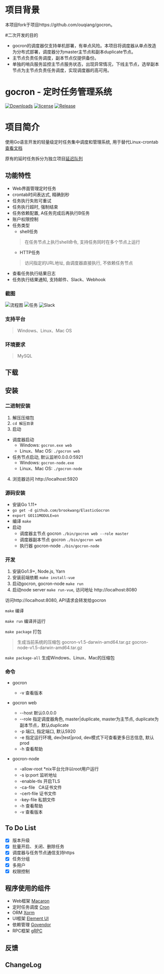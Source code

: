 # 项目背景
本项目fork于项目https://github.com/ouqiang/gocron。

#二次开发的目的
* gocron的调度器仅支持单机部署，有单点风险。本项目将调度器从单点改造为分布式部署，调度器分为master主节点和副本duplicate节点。
* 主节点负责任务调度，副本节点仅提供备份。
* 单独的哨兵服务监控主节点服务状态，出现异常情况，下线主节点，选举副本节点为主节点负责任务调度，实现调度器的高可用。


# gocron - 定时任务管理系统
[![Downloads](https://img.shields.io/github/downloads/ouqiang/gocron/total.svg)](https://github.com/ouqiang/gocron/releases)
[![license](https://img.shields.io/github/license/mashape/apistatus.svg?maxAge=2592000)](https://github.com/ouqiang/gocron/blob/master/LICENSE)
[![Release](https://img.shields.io/github/release/ouqiang/gocron.svg?label=Release)](https://github.com/ouqiang/gocron/releases)

# 项目简介
使用Go语言开发的轻量级定时任务集中调度和管理系统, 用于替代Linux-crontab [查看文档](https://github.com/ouqiang/gocron/wiki)

原有的延时任务拆分为独立项目[延迟队列](https://github.com/ouqiang/delay-queue)  

## 功能特性
* Web界面管理定时任务
* crontab时间表达式, 精确到秒
* 任务执行失败可重试
* 任务执行超时, 强制结束
* 任务依赖配置, A任务完成后再执行B任务
* 账户权限控制
* 任务类型
    * shell任务
    > 在任务节点上执行shell命令, 支持任务同时在多个节点上运行
    * HTTP任务
    > 访问指定的URL地址, 由调度器直接执行, 不依赖任务节点
* 查看任务执行结果日志
* 任务执行结果通知, 支持邮件、Slack、Webhook

### 截图
![流程图](https://raw.githubusercontent.com/ouqiang/gocron/master/assets/screenshot/scheduler.png)
![任务](https://raw.githubusercontent.com/ouqiang/gocron/master/assets/screenshot/task.png)
![Slack](https://raw.githubusercontent.com/ouqiang/gocron/master/assets/screenshot/notification.png)
    
### 支持平台
> Windows、Linux、Mac OS

### 环境要求
>  MySQL


## 下载

## 安装

###  二进制安装
1. 解压压缩包   
2. `cd 解压目录`   
3. 启动        
* 调度器启动        
  * Windows: `gocron.exe web`   
  * Linux、Mac OS:  `./gocron web`
* 任务节点启动, 默认监听0.0.0.0:5921
  * Windows:  `gocron-node.exe`
  * Linux、Mac OS:  `./gocron-node`
4. 浏览器访问 http://localhost:5920

### 源码安装

- 安装Go 1.11+
- `go get -d github.com/brookwang/ElasticGocron`
- `export GO111MODULE=on` 
- 编译 `make`
- 启动
    * 调度器主节点 gocron `./bin/gocron web --role master`
    * 调度器副本节点 gocron `./bin/gocron web`
    * 执行器 gocron-node `./bin/gocron-node`
  


### 开发

1. 安装Go1.9+, Node.js, Yarn
2. 安装前端依赖 `make install-vue`
3. 启动gocron, gocron-node `make run`
4. 启动node server `make run-vue`, 访问地址 http://localhost:8080

访问http://localhost:8080, API请求会转发给gocron

`make` 编译

`make run` 编译并运行

`make package` 打包 
> 生成当前系统的压缩包 gocron-v1.5-darwin-amd64.tar.gz gocron-node-v1.5-darwin-amd64.tar.gz

`make package-all` 生成Windows、Linux、Mac的压缩包

### 命令

* gocron
    * -v 查看版本

* gocron web
    * --host 默认0.0.0.0
    * --role 指定调度器角色, master|duplicate, master为主节点, duplicate为副本节点，默认duplicate  
    * -p 端口, 指定端口, 默认5920
    * -e 指定运行环境, dev|test|prod, dev模式下可查看更多日志信息, 默认prod
    * -h 查看帮助
  
* gocron-node
    * -allow-root *nix平台允许以root用户运行
    * -s ip:port 监听地址  
    * -enable-tls 开启TLS    
    * -ca-file   CA证书文件   
    * -cert-file 证书文件  
    * -key-file  私钥文件
    * -h 查看帮助
    * -v 查看版本

## To Do List
- [x] 版本升级
- [x] 批量开启、关闭、删除任务
- [x] 调度器与任务节点通信支持https
- [x] 任务分组
- [x] 多用户
- [x] 权限控制

## 程序使用的组件
* Web框架 [Macaron](http://go-macaron.com/)
* 定时任务调度 [Cron](https://github.com/robfig/cron)
* ORM [Xorm](https://github.com/go-xorm/xorm)
* UI框架 [Element UI](https://github.com/ElemeFE/element)
* 依赖管理 [Govendor](https://github.com/kardianos/govendor)
* RPC框架 [gRPC](https://github.com/grpc/grpc)

## 反馈

## ChangeLog


